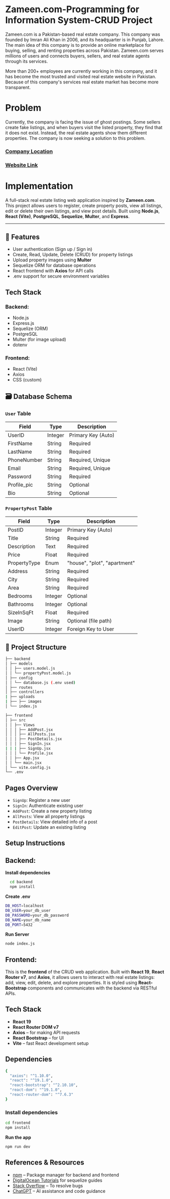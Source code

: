 # Zameen.com-Programming for Information System-CRUD Project
Zameen.com is a Pakistan-based real estate company. This company was founded by Imran Ali Khan in 2006, and its headquarter is in Punjab, Lahore. The main idea of this company is to provide an online marketplace for buying, selling, and renting properties across Pakistan. Zameen.com serves millions of users and connects buyers, sellers, and real estate agents through its services.

More than 200+ employees are currently working in this company, and it has become the most trusted and visited real estate website in Pakistan. Because of this company's services real estate market has become more transparent.

# Problem
Currently, the company is facing the issue of ghost postings. Some sellers create fake listings, and when buyers visit the listed property, they find that it does not exist. Instead, the real estate agents show them different properties. The company is now seeking a solution to this problem.

### [Company Location](https://maps.app.goo.gl/rWNqMtQ9zYMZUuRK6)  
### [Website Link](https://www.zameen.com/)


# Implementation

A full-stack real estate listing web application inspired by **Zameen.com**. This project allows users to register, create property posts, view all listings, edit or delete their own listings, and view post details. Built using **Node.js**, **React (Vite)**, **PostgreSQL**, **Sequelize**, **Multer**, and **Express**.

---

## 🚀 Features

- User authentication (Sign up / Sign in)
- Create, Read, Update, Delete (CRUD) for property listings
- Upload property images using **Multer**
- Sequelize ORM for database operations
- React frontend with **Axios** for API calls
- .env support for secure environment variables

## Tech Stack

### Backend:
- Node.js
- Express.js
- Sequelize (ORM)
- PostgreSQL
- Multer (for image upload)
- dotenv

### Frontend:
- React (Vite)
- Axios
- CSS (custom)

## 🗃️ Database Schema

### `User` Table

| Field        | Type     | Description          |
|--------------|----------|----------------------|
| UserID       | Integer  | Primary Key (Auto)   |
| FirstName    | String   | Required             |
| LastName     | String   | Required             |
| PhoneNumber  | String   | Required, Unique     |
| Email        | String   | Required, Unique     |
| Password     | String   | Required             |
| Profile_pic  | String   | Optional             |
| Bio          | String   | Optional             |

### `PropertyPost` Table

| Field         | Type     | Description              |
|---------------|----------|--------------------------|
| PostID        | Integer  | Primary Key (Auto)       |
| Title         | String   | Required                 |
| Description   | Text     | Required                 |
| Price         | Float    | Required                 |
| PropertyType  | Enum     | "house", "plot", "apartment" |
| Address       | String   | Required                 |
| City          | String   | Required                 |
| Area          | String   | Required                 |
| Bedrooms      | Integer  | Optional                 |
| Bathrooms     | Integer  | Optional                 |
| SizeInSqFt    | Float    | Required                 |
| Image         | String   | Optional (file path)     |
| UserID        | Integer  | Foreign Key to User      |

## 📁 Project Structure

```bash
├── backend
│ ├── models
│ │ ├── users.model.js
│ │ └── propertyPost.model.js
│ ├── config
│ │ └── database.js (.env used)
│ ├── routes
│ ├── controllers
| ├── uploads
| ├── ├── images
│ └── index.js

├── frontend
│ ├── src
│ │ ├── Views
│ │ │ ├── AddPost.jsx
│ │ │ ├── AllPosts.jsx
│ │ │ ├── PostDetails.jsx
│ │ │ ├── SignIn.jsx
| | | ├── SignUp.jsx
│ │ │ └── Profile.jsx
│ │ ├── App.jsx
│ │ └── main.jsx
│ └── vite.config.js
└── .env
```

## Pages Overview

- `SignUp`: Register a new user
- `SignIn`: Authenticate existing user
- `AddPost`: Create a new property listing
- `AllPosts`: View all property listings
- `PostDetails`: View detailed info of a post
- `EditPost`: Update an existing listing

## Setup Instructions


## **Backend:**
**Install dependencies**
```bash
  cd backend
  npm install
```

**Create .env**
```bash
DB_HOST=localhost
DB_USER=your_db_user
DB_PASSWORD=your_db_password
DB_NAME=your_db_name
DB_PORT=5432
```

**Run Server**
```bash
node index.js
```

## **Frontend:**

This is the **frontend** of the CRUD web application. Built with **React 19**, **React Router v7**, and **Axios**, it allows users to interact with real estate listings: add, view, edit, delete, and explore properties. It is styled using **React-Bootstrap** components and communicates with the backend via RESTful APIs.

## Tech Stack

- **React 19**
- **React Router DOM v7**
- **Axios** – for making API requests
- **React Bootstrap** – for UI
- **Vite** – fast React development setup

## Dependencies

```bash
{
  "axios": "^1.10.0",
  "react": "^19.1.0",
  "react-bootstrap": "^2.10.10",
  "react-dom": "^19.1.0",
  "react-router-dom": "^7.6.3"
}
```

### Install dependencies
```bash
cd frontend
npm install
```

**Run the app**

```bash
npm run dev
```


## References & Resources

- [npm](https://www.npmjs.com/) – Package manager for backend and frontend  
- [DigitalOcean Tutorials](https://www.digitalocean.com/community/tutorials) for sequelize guides  
- [Stack Overflow](https://stackoverflow.com/) – To resolve bugs  
- [ChatGPT](https://chat.openai.com/) – AI assistance and code guidance  
